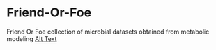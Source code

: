 # Friend-Or-Foe
Friend Or Foe collection of microbial datasets obtained from metabolic modeling
[Alt Text](assets/new.drawio.png)
